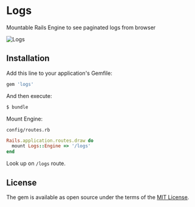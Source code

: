 # Logs
Mountable Rails Engine to see paginated logs from browser

![Logs](https://github.com/kirillshevch/logs/blob/master/demo.jpg "Logs")

## Installation
Add this line to your application's Gemfile:

```ruby
gem 'logs'
```

And then execute:
```bash
$ bundle
```

Mount Engine:

`config/routes.rb`
```ruby
Rails.application.routes.draw do
  mount Logs::Engine => '/logs'
end
```

Look up on `/logs` route.

## License
The gem is available as open source under the terms of the [MIT License](http://opensource.org/licenses/MIT).
